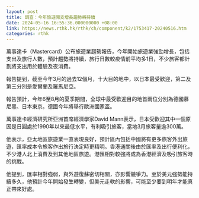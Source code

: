 ```yaml
---
layout: post
title: 調查：今年旅遊開支增長趨勢將持續
date: 2024-05-16 16:55:36.000000000 +08:00
link: https://news.rthk.hk/rthk/ch/component/k2/1753417-20240516.htm
categories: rthk
---
```


萬事達卡（Mastercard）公布旅遊業趨勢報告，今年開始旅遊業強勁增長，包括支出及旅行人數，預計趨勢將持續，旅行日數較疫情前平均多1日，不少旅客都計劃將支出用於體驗及夜消費。

報告提到，截至今年3月的過去12個月，十大目的地中，以日本最受歡迎，第二及第三分別是愛爾蘭及羅馬尼亞。

報告預計，今年6至8月的夏季期間，全球中最受歡迎目的地首兩位分別為德國慕尼黑、日本東京。德國今年將舉行歐洲國家盃。

萬事達卡經濟研究所亞洲首席經濟學家David Mann表示，日本受歡迎其中一個原因是日圓處於1990年以來最低水平，有利吸引旅客，當地3月旅客量逾300萬。

他表示，亞太地區旅遊業一直表現良好，預計區內包括中國將有更多旅客外出旅遊，匯率成本令旅客作出旅行決定時更精明。香港通關後由於匯率及出行便利化，不少港人北上消費及到其他地區旅遊。港匯相對較強將成為香港經濟及吸引旅客時的挑戰。

他提到，匯率相對強弱，與外遊復蘇密切相關，亦影響競爭力。至於美元強勢能持續多久，他預計今年開始發生轉變，但美元走軟的影響，可能至少要到明年才能真正帶來好處。
